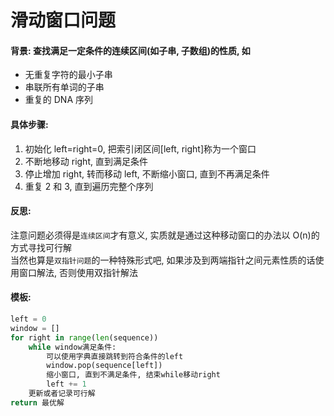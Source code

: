 # 滑动窗口问题

#### 背景: 查找满足一定条件的连续区间(如子串, 子数组)的性质, 如

- 无重复字符的最小子串
- 串联所有单词的子串
- 重复的 DNA 序列

#### 具体步骤:

1. 初始化 left=right=0, 把索引闭区间[left, right]称为一个窗口
2. 不断地移动 right, 直到满足条件
3. 停止增加 right, 转而移动 left, 不断缩小窗口, 直到不再满足条件
4. 重复 2 和 3, 直到遍历完整个序列

#### 反思:

注意问题必须得是`连续区间`才有意义, 实质就是通过这种移动窗口的办法以 O(n)的方式寻找可行解  
当然也算是`双指针问题`的一种特殊形式吧, 如果涉及到两端指针之间元素性质的话使用窗口解法, 否则使用双指针解法

#### 模板:

```python
left = 0
window = []
for right in range(len(sequence))
    while window满足条件:
        可以使用字典直接跳转到符合条件的left
        window.pop(sequence[left])
        缩小窗口, 直到不满足条件, 结束while移动right
        left += 1
    更新或者记录可行解
return 最优解
```

